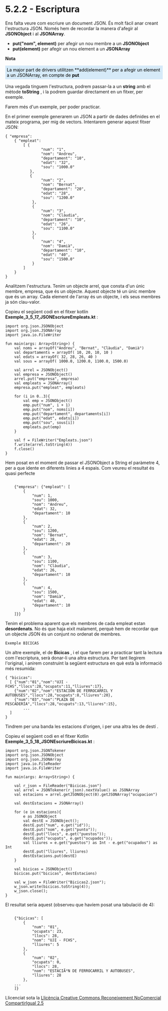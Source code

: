 # 5.2.2 - Escriptura

Ens falta veure com escriure un document JSON. És molt fàcil anar creant
l'estructura JSON. Només hem de recordar la manera d'afegir al **JSONObject**
i al **JSONArray**.

  * **put("nom", element)** per afegir un nou membre a un **JSONObject**
  * **put(element)** per afegir un nou element a un **JSONArray**

**<b>Nota</b>**
<div style="background-color: #d6eaf8; color: black; padding: 5px;">
La major part de drivers utilitzen **add(element)** per a afegir un element a
un JSONArray, en compte de <b>put</b>
</div>
<p></p>
    

Una vegada tinguem l'estructura, podrem passar-la a un **string** amb el
mètode **toString** , i la podrem guardar directament en un fitxer, per
exemple.

Farem més d'un exemple, per poder practicar.

En el primer exemple generarem un JSON a partir de dades definides en el
mateix programa, per mig de vectors. Intentarem generar aquest fitxer JSON:

```
{ "empresa":  
    { "empleat":  
        [ {  
                "num": "1",  
                "nom": "Andreu",  
                "departament": "10",  
                "edat": "32",  
                "sou": "1000.0"  
           },  
           {  
                "num": "2",  
                "nom": "Bernat",  
                "departament": "20",  
                "edat": "28",  
                "sou": "1200.0"  
            },  
            {     
                "num": "3",  
                "nom": "Clàudia",  
                "departament": "10",  
                "edat": "26",  
                "sou": "1100.0"  
            },  
            {  
                "num": "4",  
                "nom": "Damià",  
                "departament": "10",  
                "edat": "40",  
                "sou": "1500.0"  
            }  
        ]  
    }  
}
```
Analitzem l'estructura. Tenim un objecte arrel, que consta d'un únic membre,
empresa, que és un objecte. Aquest objecte té un únic membre que és un array.
Cada element de l'array és un objecte, i els seus membres ja són clau-valor.

Copieu el següent codi en el fitxer kotlin
**Exemple_3_5_17_JSONEscriureEmpleats.kt** :

        
    import org.json.JSONObject
    import org.json.JSONArray
    import java.io.FileWriter
    
    fun main(args: Array<String>) {
    	val noms = arrayOf("Andreu", "Bernat", "Clàudia", "Damià")
    	val departaments = arrayOf( 10, 20, 10, 10 )
    	val edats = arrayOf( 32, 28, 26, 40 )
    	val sous = arrayOf( 1000.0, 1200.0, 1100.0, 1500.0)
    
    	val arrel = JSONObject()
    	val empresa = JSONObject()
    	arrel.put("empresa", empresa)
    	val empleats = JSONArray()
    	empresa.put("empleat", empleats)
    
    	for (i in 0..3){
    		val emp = JSONObject()
    		emp.put("num", i + 1)
    		emp.put("nom", noms[i])
    		emp.put("departament", departaments[i])
    		emp.put("edat", edats[i])
    		emp.put("sou", sous[i])
    		empleats.put(emp)
    	}
    
    	val f = FileWriter("Empleats.json")
    	f.write(arrel.toString(4))
    	f.close()
    }

Hem posat en el moment de passar el JSONObject a String el paràmetre 4, per a
que idente en diferents linies a 4 espais. Com veureu el resultat és quasi
perfecte
```
       
    {"empresa": {"empleat": [
        {
            "num": 1,
            "sou": 1000,
            "nom": "Andreu",
            "edat": 32,
            "departament": 10
        },
        {
            "num": 2,
            "sou": 1200,
            "nom": "Bernat",
            "edat": 28,
            "departament": 20
        },
        {
            "num": 3,
            "sou": 1100,
            "nom": "Clàudia",
            "edat": 26,
            "departament": 10
        },
        {
            "num": 4,
            "sou": 1500,
            "nom": "Damià",
            "edat": 40,
            "departament": 10
        }
    ]}}
```
Tenim el problema aparent que els membres de cada empleat estan
**desordenats**. No és que haja eixit malament, perquè hem de recordar que un
objecte JSON és un conjunt no ordenat de membres.

```Exemple BICICAS```

Un altre exemple, el de **Bicicas** , i el que farem per a practicar tant la
lectura com l'escriptura, serà donar-li una altra estructura. Per tant
llegirem l'original, i anirem construint la següent estructura en què està la
informació més resumida:
```
{ "bicicas":  
  [ {"num":"01","nom":"UJI - FCHS","llocs":28,"ocupats":11,"lliures":17},  
    {"num":"02","nom":"ESTACIÓN DE FERROCARRIL Y AUTOBUSES","llocs":28,"ocupats":8,"lliures":20},  
    {"num":"03","nom":"PLAZA DE PESCADERÍA","llocs":28,"ocupats":13,"lliures":15},  
        ...  
  ]  
}
```
Tindrem per una banda les estacions d'origen, i per una altra les de destí .

Copieu el següent codi en el fitxer Kotlin
**Exemple_3_5_18_JSONEscriureBicicas.kt** :

       
    import org.json.JSONTokener
    import org.json.JSONObject
    import org.json.JSONArray
    import java.io.FileReader
    import java.io.FileWriter
    
    fun main(args: Array<String>) {
    
    	val r_json = FileReader("Bicicas.json")
    	val arrel = JSONTokener(r_json).nextValue() as JSONArray
    	val estacions = arrel.getJSONObject(0).getJSONArray("ocupacion")
    
    	val destEstacions = JSONArray()	
    
    	for (e in estacions){
    		e as JSONObject
    		val destE = JSONObject();
    		destE.put("num", e.get("id"));
    		destE.put("nom", e.get("punto"));
    		destE.put("llocs", e.get("puestos"));
    		destE.put("ocupats", e.get("ocupados"));
    		val lliures = e.get("puestos") as Int - e.get("ocupados") as Int
    		destE.put("lliures", lliures)
    		destEstacions.put(destE)
    	}
    
    	val bicicas = JSONObject()
    	bicicas.put("bicicas", destEstacions)
    
    	val w_json = FileWriter("Bicicas2.json");
    	w_json.write(bicicas.toString(4));
    	w_json.close();
    }

El resultat seria aquest (observeu que havíem posat una tabulació de 4):

```    
    
    {"bicicas": [
        {
            "num": "01",
            "ocupats": 23,
            "llocs": 28,
            "nom": "UJI - FCHS",
            "lliures": 5
        },
        {
            "num": "02",
            "ocupats": 0,
            "llocs": 28,
            "nom": "ESTACIÃ³N DE FERROCARRIL Y AUTOBUSES",
            "lliures": 28
        },
    ...
    ]}
```

Llicenciat sota la  [Llicència Creative Commons Reconeixement NoComercial
CompartirIgual 2.5](http://creativecommons.org/licenses/by-nc-sa/2.5/)

